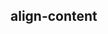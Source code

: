 ## align-content


<!-- CSSJSON.align-content.description -->

<!-- CSSJSON.align-content.syntax -->

<!-- CSSJSON.align-content.values -->

<!-- CSSJSON.align-content.defaultValue -->

<!-- CSSJSON.align-content.unixTags -->

<!-- CSSJSON.align-content.compatibility -->

<!-- CSSJSON.align-content.reference -->